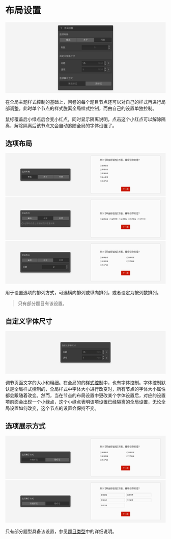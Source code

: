 # 布局设置

<img src='../../assets/snapshots/node-setting/common/layout/section.png'>

在全局主题样式控制的基础上，问卷的每个题目节点还可以对自己的样式再进行局部调整。此时单个节点的样式脱离全局样式控制，而由自己的设置单独控制。

鼠标覆盖后小绿点后会变小红点，同时显示隔离说明，点击这个小红点可以解除隔离，解除隔离后该节点又会自动追随全局的字体设置了。

## 选项布局

<img src='../../assets/snapshots/node-setting/common/layout/preferred/vertical.png'>

<img src='../../assets/snapshots/node-setting/common/layout/preferred/horizontal.png'>

<img src='../../assets/snapshots/node-setting/common/layout/preferred/columns.png'>

用于设置选项的排列方式，可选横向排列或纵向排列，或者设定为按列数排列。
> 只有部分题目有该设置。

## 自定义字体尺寸

<img src='../../assets/snapshots/node-setting/common/layout/custom-font-size.png'>

调节页面文字的大小和粗细。在全局的的[样式控制](../theme/concept.md)中，也有字体控制。字体控制默认是全局样式控制的，全局样式中字体大小进行改变时，所有节点的字体大小属性都会跟随着改变。然而，当在节点的布局设置中更改某个字体设置后，对应的设置项前面会出现一个小绿点，这个小绿点表明该项设置已经隔离的全局设置，无论全局设置如何改变，这个节点的设置会保持不变。

## 选项展示方式

<img src='../../assets/snapshots/node-setting/common/layout/display-type/normal.png'>

<img src='../../assets/snapshots/node-setting/common/layout/display-type/block.png'>

只有部分题型具备该设置，参见[题目类型](../nodes/concept.md)中的详细说明。

